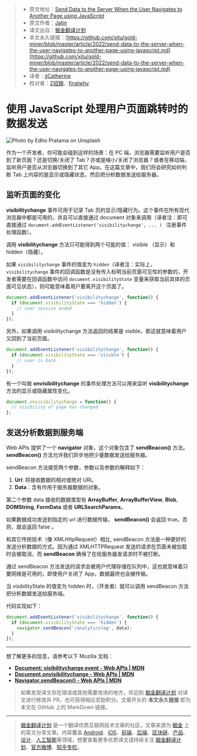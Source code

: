 > * 原文地址：[Send Data to the Server When the User Navigates to Another Page using JavaScript](https://javascript.plainenglish.io/send-data-to-the-server-when-the-user-navigates-to-another-page-using-javascript-d98a0a4a0539)
> * 原文作者：[Jatin](https://medium.com/@jatin.krr)
> * 译文出自：[掘金翻译计划](https://github.com/xitu/gold-miner)
> * 本文永久链接：[https://github.com/xitu/gold-miner/blob/master/article/2022/send-data-to-the-server-when-the-user-navigates-to-another-page-using-javascript.md](https://github.com/xitu/gold-miner/blob/master/article/2022/send-data-to-the-server-when-the-user-navigates-to-another-page-using-javascript.md)
> * 译者：[jjCatherine](https://github.com/xyj1020)
> * 校对者：[Z招锦](https://github.com/zenblofe)、[finalwhy](https://github.com/finalwhy)

# 使用 JavaScript 处理用户页面跳转时的数据发送

![Photo by [Edho Pratama](https://unsplash.com/@edhoradic?utm_source=medium&utm_medium=referral) on [Unsplash](https://unsplash.com?utm_source=medium&utm_medium=referral)](https://cdn-images-1.medium.com/max/9044/0*0RbNvyMds_7IaOac)

作为一个开发者，你可能会碰到这样的场景：在 PC 端，浏览器需要监听用户是否到了新页面？还是切换/关闭了 Tab？亦或是缩小/关闭了浏览器？或者在移动端，监听用户是否从浏览器切换到了其它 App。在这篇文章中，我们将会研究如何判断 Tab 上内容的是显示或隐藏状态，然后把分析数据发送给服务器。

## 监听页面的变化

**visibilitychange** 事件可用于记录 Tab 页的显示/隐藏行为。这个事件在所有现代浏览器中都是可用的，并且可以直接通过 document 对象来调用（译者注：即可直接通过 `document.addEventListener('visibilitychange', ... ) ` 注册事件处理函数）。

调用 **visibilitychange** 方法只可能得到两个可能的值： visible （显示）和 hidden（隐藏）。

如果 `visibilitychange` 事件的值变为 `hidden`（译者注：实际上，`visibilitychange` 事件的回调函数是没有传入标明当前页面可见性的参数的，开发者需要在回调函数中访问 `document.visibilityState` 变量来获取当前具体的页面可见状态），则可能意味着用户要离开这个页面了。

```js
document.addEventListener('visibilitychange', function() {
  if (document.visibilityState === 'hidden') {
    // user session ended
  }
});
```

另外，如果调用 visibilitychange 方法返回的结果是 visible，那这就意味着用户又回到了当前页面。

```js
document.addEventListener('visibilitychange', function() {
  if (document.visibilityState === 'visible') {
    // user is back
  }
});
```

有一个叫做 **onvisibilitychange** 的事件处理方法可以用来监听 **visibilitychange** 方法的显示或隐藏属性变化。

```js
document.onvisibilitychange = function() {
  // visibility of page has changed
};
```

## 发送分析数据到服务端

Web APIs 提供了一个 **navigator** 对象，这个对象包含了 **sendBeacon()** 方法。**sendBeacon()** 方法允许我们异步地把少量数据发送给服务器。

sendBeacon 方法接受两个参数，参数以及参数的解释如下：

1. **Url**: 将接收数据的相对或绝对 URl。
2. **Data**：含有作用于服务器数据的对象。

第二个参数 data 接收的数据类型有 **ArrayBuffer**, **ArrayBufferView**, **Blob**, **DOMString**, **FormData** 或者 **URLSearchParams**。

如果数据成功发送到指定的 url 进行数据传输， **sendBeacon()** 会返回 true。否则，就会返回 false 。

和其它传统技术（像 XMLHttpRequest）相比, sendBeacon 方法是一种更好的发送分析数据的方式。因为通过 XMLHTTPRequest 发送的请求在页面未被加载时会被取消，而 **sendBeacon** 确保了在给服务器发请求时不被打断。

通过 sendBeacon 方法发送的请求会被用户代理存储在队列中，这也就意味着只要网络是可用的，即使用户关闭了 App，数据最终也会被传输。

当 visibilityState 的值变为 hidden 时，（开发者）就可以调用 sendBeacon 方法把分析数据发送给服务端。

代码实现如下：

```js
document.addEventListener('visibilitychange', function() {
  if (document.visibilityState === 'hidden') {
    navigator.sendBeacon('/analyticslog', data);
  }
});
```

---

想了解更多的信息，请参考以下 Mozilla 文档：

- [**Document: visibilitychange event - Web APIs | MDN**](https://developer.mozilla.org/en-US/docs/Web/API/Document/visibilitychange_event)
- [**Document.onvisibilitychange - Web APIs | MDN**](https://developer.mozilla.org/en-US/docs/Web/API/Document/onvisibilitychange)
- [**Navigator.sendBeacon() - Web APIs | MDN**](https://developer.mozilla.org/en-US/docs/Web/API/Navigator/sendBeacon)

> 如果发现译文存在错误或其他需要改进的地方，欢迎到 [掘金翻译计划](https://github.com/xitu/gold-miner) 对译文进行修改并 PR，也可获得相应奖励积分。文章开头的 **本文永久链接** 即为本文在 GitHub 上的 MarkDown 链接。

---

> [掘金翻译计划](https://github.com/xitu/gold-miner) 是一个翻译优质互联网技术文章的社区，文章来源为 [掘金](https://juejin.im) 上的英文分享文章。内容覆盖 [Android](https://github.com/xitu/gold-miner#android)、[iOS](https://github.com/xitu/gold-miner#ios)、[前端](https://github.com/xitu/gold-miner#前端)、[后端](https://github.com/xitu/gold-miner#后端)、[区块链](https://github.com/xitu/gold-miner#区块链)、[产品](https://github.com/xitu/gold-miner#产品)、[设计](https://github.com/xitu/gold-miner#设计)、[人工智能](https://github.com/xitu/gold-miner#人工智能)等领域，想要查看更多优质译文请持续关注 [掘金翻译计划](https://github.com/xitu/gold-miner)、[官方微博](http://weibo.com/juejinfanyi)、[知乎专栏](https://zhuanlan.zhihu.com/juejinfanyi)。
